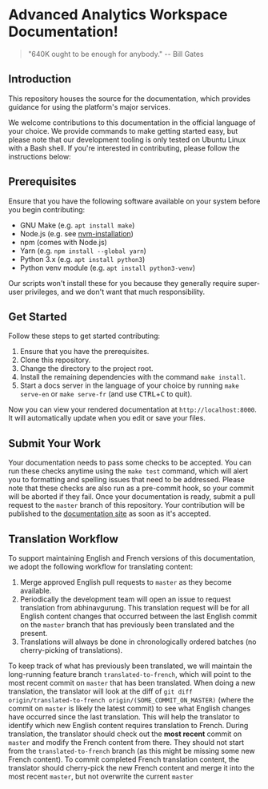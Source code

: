 # Advanced Analytics Workspace Documentation!

> "640K ought to be enough for anybody."
> -- Bill Gates

## Introduction

This repository houses the source for the documentation, which provides guidance for using the platform's major services.

We welcome contributions to this documentation in the official language of your choice. We provide commands to make getting started easy, but please note that our development tooling is only tested on Ubuntu Linux with a Bash shell. If you're interested in contributing, please follow the instructions below:

## Prerequisites

Ensure that you have the following software available on your system before you begin contributing:

- GNU Make (e.g. `apt install make`)
- Node.js (e.g. see [nvm-installation](https://github.com/nvm-sh/nvm#installing-and-updating))
- npm (comes with Node.js)
- Yarn (e.g. `npm install --global yarn`)
- Python 3.x (e.g. `apt install python3`)
- Python venv module (e.g. `apt install python3-venv`)

Our scripts won't install these for you because they generally require super-user privileges, and we don't want that much responsibility.

## Get Started

Follow these steps to get started contributing:

1. Ensure that you have the prerequisites.
2. Clone this repository.
3. Change the directory to the project root.
4. Install the remaining dependencies with the command `make install`.
5. Start a docs server in the language of your choice by running `make serve-en` or `make serve-fr` (and use <kbd>CTRL</kbd>+<kbd>C</kbd> to quit).

Now you can view your rendered documentation at `http://localhost:8000`. It will automatically update when you edit or save your files.

## Submit Your Work

Your documentation needs to pass some checks to be accepted. You can run these checks anytime using the `make test` command, which will alert you to formatting and spelling issues that need to be addressed. Please note that these checks are also run as a pre-commit hook, so your commit will be aborted if they fail. Once your documentation is ready, submit a pull request to the `master` branch of this repository. Your contribution will be published to the [documentation site][aaw-docs] as soon as it's accepted.

## Translation Workflow

To support maintaining English and French versions of this documentation, we adopt the following workflow for translating content:

1. Merge approved English pull requests to `master` as they become available.
2. Periodically the development team will open an issue to request translation from abhinavgurung. This translation request will be for all English content changes that occurred between the last English commit on the `master` branch that has previously been translated and the present.
3. Translations will always be done in chronologically ordered batches (no cherry-picking of translations).

To keep track of what has previously been translated, we will maintain the long-running feature branch `translated-to-french`, which will point to the most recent commit on `master` that has been translated. When doing a new translation, the translator will look at the diff of `git diff origin/translated-to-french origin/(SOME_COMMIT_ON_MASTER)` (where the commit on `master` is likely the latest commit) to see what English changes have occurred since the last translation. This will help the translator to identify which new English content requires translation to French. During translation, the translator should check out the **most recent** commit on `master` and modify the French content from there. They should not start from the `translated-to-french` branch (as this might be missing some new French content). To commit completed French translation content, the translator should cherry-pick the new French content and merge it into the most recent `master`, but not overwrite the current `master`

[aaw-docs]: https://statcan.github.io/daaas/
[node.js]: https://nodejs.org/
[nvm-installation]: https://github.com/nvm-sh/nvm#installing-and-updating
